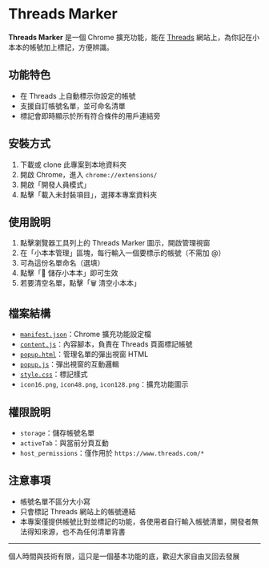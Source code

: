 # Threads Marker

**Threads Marker** 是一個 Chrome 擴充功能，能在 [Threads](https://www.threads.com/) 網站上，為你記在小本本的帳號加上標記，方便辨識。

## 功能特色

- 在 Threads 上自動標示你設定的帳號
- 支援自訂帳號名單，並可命名清單
- 標記會即時顯示於所有符合條件的用戶連結旁

## 安裝方式

1. 下載或 clone 此專案到本地資料夾
2. 開啟 Chrome，進入 `chrome://extensions/`
3. 開啟「開發人員模式」
4. 點擊「載入未封裝項目」，選擇本專案資料夾

## 使用說明

1. 點擊瀏覽器工具列上的 Threads Marker 圖示，開啟管理視窗
2. 在「小本本管理」區塊，每行輸入一個要標示的帳號（不需加 @）
3. 可為這份名單命名（選填）
4. 點擊「💾 儲存小本本」即可生效
5. 若要清空名單，點擊「🗑️ 清空小本本」

## 檔案結構

- [`manifest.json`](manifest.json)：Chrome 擴充功能設定檔
- [`content.js`](content.js)：內容腳本，負責在 Threads 頁面標記帳號
- [`popup.html`](popup.html)：管理名單的彈出視窗 HTML
- [`popup.js`](popup.js)：彈出視窗的互動邏輯
- [`style.css`](style.css)：標記樣式
- `icon16.png`, `icon48.png`, `icon128.png`：擴充功能圖示

## 權限說明

- `storage`：儲存帳號名單
- `activeTab`：與當前分頁互動
- `host_permissions`：僅作用於 `https://www.threads.com/*`

## 注意事項

- 帳號名單不區分大小寫
- 只會標記 Threads 網站上的帳號連結
- 本專案僅提供帳號比對並標記的功能，各使用者自行輸入帳號清單，開發者無法得知來源，也不為任何清單背書

---

個人時間與技術有限，這只是一個基本功能的底，歡迎大家自由叉回去發展